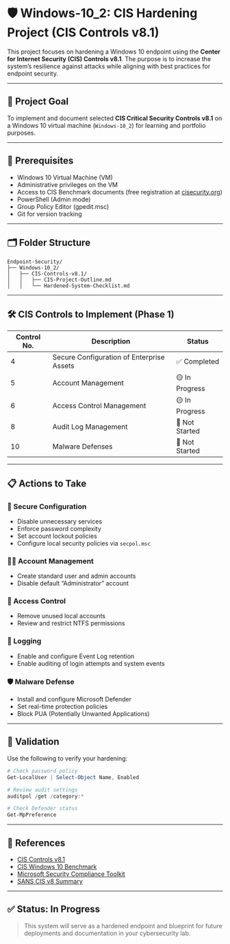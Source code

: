 # 🛡️ Windows-10_2: CIS Hardening Project (CIS Controls v8.1)

This project focuses on hardening a Windows 10 endpoint using the **Center for Internet Security (CIS) Controls v8.1**. The purpose is to increase the system’s resilience against attacks while aligning with best practices for endpoint security.

---

## 📌 Project Goal

To implement and document selected **CIS Critical Security Controls v8.1** on a Windows 10 virtual machine (`Windows-10_2`) for learning and portfolio purposes.

---

## 🧰 Prerequisites

- Windows 10 Virtual Machine (VM)
- Administrative privileges on the VM
- Access to CIS Benchmark documents (free registration at [cisecurity.org](https://www.cisecurity.org))
- PowerShell (Admin mode)
- Group Policy Editor (gpedit.msc)
- Git for version tracking

---

## 🗂️ Folder Structure

```
Endpoint-Security/
├── Windows-10_2/
│   ├── CIS-Controls-v8.1/
│   │   ├── CIS-Project-Outline.md
│   │   └── Hardened-System-Checklist.md
```

---

## 🛠️ CIS Controls to Implement (Phase 1)

| Control No. | Description                                 | Status       |
|-------------|---------------------------------------------|--------------|
| 4           | Secure Configuration of Enterprise Assets   | ✅ Completed |
| 5           | Account Management                          | 🟡 In Progress |
| 6           | Access Control Management                   | 🟡 In Progress |
| 8           | Audit Log Management                        | 🔲 Not Started |
| 10          | Malware Defenses                            | 🔲 Not Started |

---

## 📋 Actions to Take

### 🔐 Secure Configuration
- Disable unnecessary services
- Enforce password complexity
- Set account lockout policies
- Configure local security policies via `secpol.msc`

### 🧑‍💼 Account Management
- Create standard user and admin accounts
- Disable default “Administrator” account

### 🛑 Access Control
- Remove unused local accounts
- Review and restrict NTFS permissions

### 📝 Logging
- Enable and configure Event Log retention
- Enable auditing of login attempts and system events

### 🛡️ Malware Defense
- Install and configure Microsoft Defender
- Set real-time protection policies
- Block PUA (Potentially Unwanted Applications)

---

## 🧪 Validation

Use the following to verify your hardening:

```powershell
# Check password policy
Get-LocalUser | Select-Object Name, Enabled

# Review audit settings
auditpol /get /category:*

# Check Defender status
Get-MpPreference
```

---

## 🧾 References

- [CIS Controls v8.1](https://www.cisecurity.org/controls/v8)
- [CIS Windows 10 Benchmark](https://www.cisecurity.org/benchmark/microsoft_windows_desktop)
- [Microsoft Security Compliance Toolkit](https://learn.microsoft.com/en-us/windows/security/threat-protection/windows-security-baselines)
- [SANS CIS v8 Summary](https://www.sans.org/blog/cis-controls-v8/)

---

## ✅ Status: In Progress

> This system will serve as a hardened endpoint and blueprint for future deployments and documentation in your cybersecurity lab.

